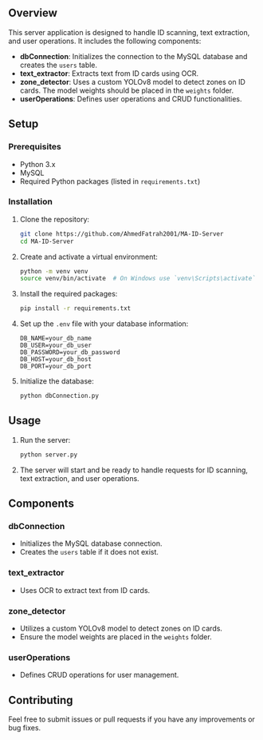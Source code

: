 
## Overview

This server application is designed to handle ID scanning, text extraction, and user operations. It includes the following components:

- **dbConnection**: Initializes the connection to the MySQL database and creates the `users` table.
- **text_extractor**: Extracts text from ID cards using OCR.
- **zone_detector**: Uses a custom YOLOv8 model to detect zones on ID cards. The model weights should be placed in the `weights` folder.
- **userOperations**: Defines user operations and CRUD functionalities.

## Setup

### Prerequisites

- Python 3.x
- MySQL
- Required Python packages (listed in `requirements.txt`)

### Installation

1. Clone the repository:
    ```sh
    git clone https://github.com/AhmedFatrah2001/MA-ID-Server
    cd MA-ID-Server
    ```

2. Create and activate a virtual environment:
    ```sh
    python -m venv venv
    source venv/bin/activate  # On Windows use `venv\Scripts\activate`
    ```

3. Install the required packages:
    ```sh
    pip install -r requirements.txt
    ```

4. Set up the `.env` file with your database information:
    ```env
    DB_NAME=your_db_name
    DB_USER=your_db_user
    DB_PASSWORD=your_db_password
    DB_HOST=your_db_host
    DB_PORT=your_db_port
    ```

5. Initialize the database:
    ```sh
    python dbConnection.py
    ```

## Usage

1. Run the server:
    ```sh
    python server.py
    ```

2. The server will start and be ready to handle requests for ID scanning, text extraction, and user operations.

## Components

### dbConnection

- Initializes the MySQL database connection.
- Creates the `users` table if it does not exist.

### text_extractor

- Uses OCR to extract text from ID cards.

### zone_detector

- Utilizes a custom YOLOv8 model to detect zones on ID cards.
- Ensure the model weights are placed in the `weights` folder.

### userOperations

- Defines CRUD operations for user management.

## Contributing

Feel free to submit issues or pull requests if you have any improvements or bug fixes.

